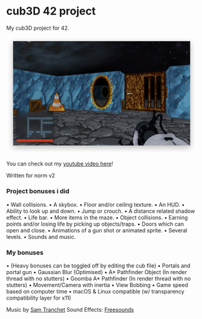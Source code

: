 # cub3D 42 project

My cub3D project for 42. 

![Image](https://github.com/ttranche/cub3D/blob/master/assets/github/screenshot.png?raw=true)

You can check out my [youtube video here](https://www.youtube.com/watch?v=rnWRs_BBgXc)!

Written for norm v2

### Project bonuses i did

• Wall collisions.
• A skybox.
• Floor and/or ceiling texture.
• An HUD.
• Ability to look up and down.
• Jump or crouch.
• A distance related shadow effect.
• Life bar.
• More items in the maze.
• Object collisions.
• Earning points and/or losing life by picking up objects/traps.
• Doors which can open and close.
• Animations of a gun shot or animated sprite.
• Several levels.
• Sounds and music.

### My bonuses

• (Heavy bonuses can be toggled off by editing the cub file)
• Portals and portal gun
• Gaussian Blur (Optimised)
• A* Pathfinder Object (In render thread with no stutters)
• Goomba A* Pathfinder (In render thread with no stutters)
• Movement/Camera with inertia
• View Bobbing
• Game speed based on computer time
• macOS & Linux compatible (w/ transparency compatibility layer for x11)

Music by [Sam Tranchet](https://samtranchet.com)
Sound Effects: [Freesounds](https://freesound.org)
